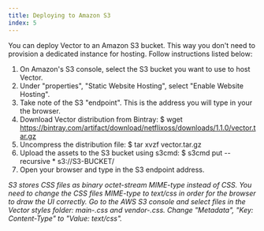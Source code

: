 ```yaml
---
title: Deploying to Amazon S3
index: 5
---
```


You can deploy Vector to an Amazon S3 bucket. This way you don't need to provision a dedicated instance for hosting. Follow instructions listed below:

1. On Amazon's S3 console, select the S3 bucket you want to use to host Vector.
2. Under "properties", "Static Website Hosting", select "Enable Website Hosting".
5. Take note of the S3 "endpoint". This is the address you will type in your the browser.
6. Download Vector distribution from Bintray: $ wget https://bintray.com/artifact/download/netflixoss/downloads/1.1.0/vector.tar.gz
7. Uncompress the distribution file: $ tar xvzf vector.tar.gz
8. Upload the assets to the S3 bucket using s3cmd: $ s3cmd put --recursive * s3://S3-BUCKET/
9. Open your browser and type in the S3 endpoint address.

_S3 stores CSS files as binary octet-stream MIME-type instead of CSS. You need to change the CSS files MIME-type to text/css in order for the browser to draw the UI correctly. Go to the AWS S3 console and select files in the Vector styles folder: main-*.css and vendor-*.css. Change "Metadata", "Key: Content-Type" to "Value: text/css"._
